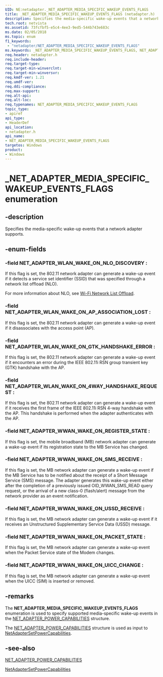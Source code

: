 ```yaml
---
UID: NE:netadapter._NET_ADAPTER_MEDIA_SPECIFIC_WAKEUP_EVENTS_FLAGS
title: _NET_ADAPTER_MEDIA_SPECIFIC_WAKEUP_EVENTS_FLAGS (netadapter.h)
description: Specifies the media-specific wake-up events that a network adapter supports.
tech.root: netvista
ms.assetid: 73fcfbf5-e5c4-4ee3-9ed5-544b743e683c
ms.date: 02/05/2018
ms.topic: enum
f1_keywords:
 - "netadapter/NET_ADAPTER_MEDIA_SPECIFIC_WAKEUP_EVENTS_FLAGS"
ms.keywords: _NET_ADAPTER_MEDIA_SPECIFIC_WAKEUP_EVENTS_FLAGS, NET_ADAPTER_MEDIA_SPECIFIC_WAKEUP_EVENTS_FLAGS, 
req.header: netadapter.h
req.include-header:
req.target-type:
req.target-min-winverclnt:
req.target-min-winversvr:
req.kmdf-ver: 1.21
req.umdf-ver:
req.ddi-compliance:
req.max-support:
req.alt-api:
req.alt-loc:
req.typenames: NET_ADAPTER_MEDIA_SPECIFIC_WAKEUP_EVENTS_FLAGS
topic_type: 
- apiref
api_type: 
- HeaderDef
api_location:
- netadapter.h
api_name: 
- NET_ADAPTER_MEDIA_SPECIFIC_WAKEUP_EVENTS_FLAGS
targetos: Windows
product:
- Windows
---
```


# _NET_ADAPTER_MEDIA_SPECIFIC_WAKEUP_EVENTS_FLAGS enumeration

## -description



Specifies the media-specific wake-up events that a network adapter supports.

## -enum-fields

### -field NET_ADAPTER_WLAN_WAKE_ON_NLO_DISCOVERY : 
If this flag is set, the 802.11 network adapter can generate a wake-up event if it detects a service set identifier (SSID) that was specified through a network list offload (NLO). 

For more information about NLO, see [Wi-Fi Network List Offload](https://docs.microsoft.com/windows-hardware/drivers/network/wi-fi-network-list-offload).

### -field NET_ADAPTER_WLAN_WAKE_ON_AP_ASSOCIATION_LOST : 
If this flag is set, the 802.11 network adapter can generate a wake-up event if it disassociates with the access point (AP).

### -field NET_ADAPTER_WLAN_WAKE_ON_GTK_HANDSHAKE_ERROR : 
If this flag is set, the 802.11 network adapter can generate a wake-up event if it encounters an error during the IEEE 802.11i RSN group transient key (GTK) handshake with the AP.

### -field NET_ADAPTER_WLAN_WAKE_ON_4WAY_HANDSHAKE_REQUEST : 
If this flag is set, the 802.11 network adapter can generate a wake-up event if it receives the first frame of the IEEE 802.11i RSN 4-way handshake with the AP. This handshake is performed when the adapter authenticates with the AP.

### -field NET_ADAPTER_WWAN_WAKE_ON_REGISTER_STATE : 
If this flag is set, the mobile broadband (MB) network adapter can generate a wake-up event if its registration state to the MB Service has changed.

### -field NET_ADAPTER_WWAN_WAKE_ON_SMS_RECEIVE : 
If this flag is set, the MB network adapter can generate a wake-up event if the MB Service has to be notified about the receipt of a Short Message Service (SMS) message. The adapter generates this wake-up event either after the completion of a previously issued OID_WWAN_SMS_READ query request, or the arrival of a new class-0 (flash/alert) message from the network provider as an event notification.

### -field NET_ADAPTER_WWAN_WAKE_ON_USSD_RECEIVE : 
If this flag is set, the MB network adapter can generate a wake-up event if it receives an Unstructured Supplementary Service Data (USSD) message.

### -field NET_ADAPTER_WWAN_WAKE_ON_PACKET_STATE : 
If this flag is set, the MB network adapter can generate a wake-up event when the Packet Service state of the Modem changes.

### -field NET_ADAPTER_WWAN_WAKE_ON_UICC_CHANGE : 
If this flag is set, the MB network adapter can generate a wake-up event when the UICC (SIM) is inserted or removed. 

## -remarks

The **NET_ADAPTER_MEDIA_SPECIFIC_WAKEUP_EVENTS_FLAGS** enumeration is used to specify supported media-specific wake-up events in the [NET_ADAPTER_POWER_CAPABILITIES](ns-netadapter-_net_adapter_power_capabilities.md) structure.

The [NET_ADAPTER_POWER_CAPABILITIES](ns-netadapter-_net_adapter_power_capabilities.md) structure is used as input to [NetAdapterSetPowerCapabilities](nf-netadapter-netadaptersetpowercapabilities.md).



## -see-also

[NET_ADAPTER_POWER_CAPABILITIES](ns-netadapter-_net_adapter_power_capabilities.md)

[NetAdapterSetPowerCapabilities](nf-netadapter-netadaptersetpowercapabilities.md)
